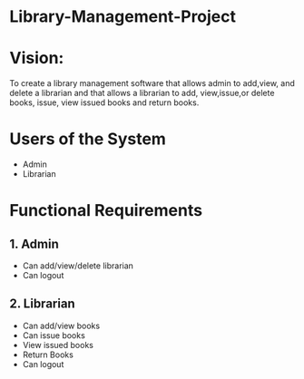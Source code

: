 # Library-Management-Project

# Vision:

To create a library management software that allows admin to add,view, and delete a librarian and that allows a librarian to add, view,issue,or delete books, issue, view issued books and return books.

# Users of the System
- Admin
- Librarian

# Functional Requirements

## 1. Admin
- Can add/view/delete librarian
- Can logout

## 2. Librarian
- Can add/view books
- Can issue books
- View issued books
- Return Books
- Can logout
